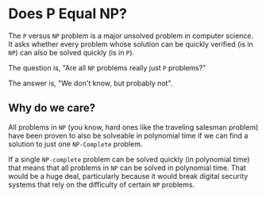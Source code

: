 # Does P Equal NP?

The `P` versus `NP` problem is a major unsolved problem in computer science. It asks whether every problem whose solution can be quickly verified (is in `NP`) can also be solved quickly (is in `P`).

The question is, "Are all `NP` problems really just `P` problems?"

The answer is, "We don't know, but probably not".

## Why do we care?

All problems in `NP` (you know, hard ones like the traveling salesman problem) have been proven to also be solveable in polynomial time if we can find a solution to just one `NP-Complete` problem.

If a single `NP-complete` problem can be solved quickly (in polynomial time) that means that all problems in `NP` can be solved in polynomial time. That would be a huge deal, particularly because it would break digital security systems that rely on the difficulty of certain `NP` problems.